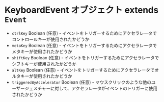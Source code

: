 # KeyboardEvent オブジェクト extends `Event`

* `ctrlKey` Boolean (任意) - イベントをトリガーするためにアクセラレータでコントロールキーが使用されたかどうか
* `metaKey` Boolean (任意) - イベントをトリガーするためにアクセラレータでメタキーが使用されたかどうか
* `shiftKey` Boolean (任意) - イベントをトリガーするためにアクセラレータでシフトキーが使用されたかどうか
* `altKey` Boolean (任意) - イベントをトリガーするためにアクセラレータでオルタキーが使用されたかどうか
* `triggeredByAccelerator` Boolean (任意) - マウスクリックのような他のユーザージェスチャーに対して、アクセラレータがイベントのトリガーに使用されたかどうか